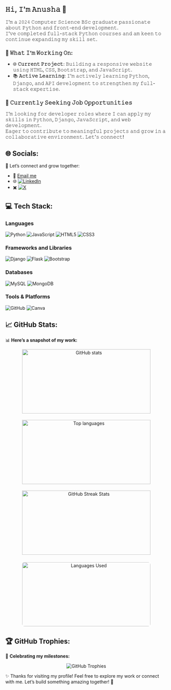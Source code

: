 ## 𝙷𝚒, 𝙸'𝚖 𝙰𝚗𝚞𝚜𝚑𝚊 👋

𝙸’𝚖 𝚊 𝟸𝟶𝟸𝟺 𝙲𝚘𝚖𝚙𝚞𝚝𝚎𝚛 𝚂𝚌𝚒𝚎𝚗𝚌𝚎 𝙱𝚂𝚌 𝚐𝚛𝚊𝚍𝚞𝚊𝚝𝚎 𝚙𝚊𝚜𝚜𝚒𝚘𝚗𝚊𝚝𝚎 𝚊𝚋𝚘𝚞𝚝 𝙿𝚢𝚝𝚑𝚘𝚗 𝚊𝚗𝚍 𝚏𝚛𝚘𝚗𝚝-𝚎𝚗𝚍 𝚍𝚎𝚟𝚎𝚕𝚘𝚙𝚖𝚎𝚗𝚝.  
𝙸’𝚟𝚎 𝚌𝚘𝚖𝚙𝚕𝚎𝚝𝚎𝚍 𝚏𝚞𝚕𝚕-𝚜𝚝𝚊𝚌𝚔 𝙿𝚢𝚝𝚑𝚘𝚗 𝚌𝚘𝚞𝚛𝚜𝚎𝚜 𝚊𝚗𝚍 𝚊𝚖 𝚔𝚎𝚎𝚗 𝚝𝚘 𝚌𝚘𝚗𝚝𝚒𝚗𝚞𝚎 𝚎𝚡𝚙𝚊𝚗𝚍𝚒𝚗𝚐 𝚖𝚢 𝚜𝚔𝚒𝚕𝚕 𝚜𝚎𝚝.

### 🔭 𝚆𝚑𝚊𝚝 𝙸’𝚖 𝚆𝚘𝚛𝚔𝚒𝚗𝚐 𝙾𝚗:
- 🌐 **𝙲𝚞𝚛𝚛𝚎𝚗𝚝 𝙿𝚛𝚘𝚓𝚎𝚌𝚝**: 𝙱𝚞𝚒𝚕𝚍𝚒𝚗𝚐 𝚊 𝚛𝚎𝚜𝚙𝚘𝚗𝚜𝚒𝚟𝚎 𝚠𝚎𝚋𝚜𝚒𝚝𝚎 𝚞𝚜𝚒𝚗𝚐 𝙷𝚃𝙼𝙻, 𝙲𝚂𝚂, 𝙱𝚘𝚘𝚝𝚜𝚝𝚛𝚊𝚙, 𝚊𝚗𝚍 𝙹𝚊𝚟𝚊𝚂𝚌𝚛𝚒𝚙𝚝.  
- 📚 **𝙰𝚌𝚝𝚒𝚟𝚎 𝙻𝚎𝚊𝚛𝚗𝚒𝚗𝚐**: 𝙸'𝚖 𝚊𝚌𝚝𝚒𝚟𝚎𝚕𝚢 𝚕𝚎𝚊𝚛𝚗𝚒𝚗𝚐 𝙿𝚢𝚝𝚑𝚘𝚗, 𝙳𝚓𝚊𝚗𝚐𝚘, 𝚊𝚗𝚍 𝙰𝙿𝙸 𝚍𝚎𝚟𝚎𝚕𝚘𝚙𝚖𝚎𝚗𝚝 𝚝𝚘 𝚜𝚝𝚛𝚎𝚗𝚐𝚝𝚑𝚎𝚗 𝚖𝚢 𝚏𝚞𝚕𝚕-𝚜𝚝𝚊𝚌𝚔 𝚎𝚡𝚙𝚎𝚛𝚝𝚒𝚜𝚎.

### 💼 **𝙲𝚞𝚛𝚛𝚎𝚗𝚝𝚕𝚢 𝚂𝚎𝚎𝚔𝚒𝚗𝚐 𝙹𝚘𝚋 𝙾𝚙𝚙𝚘𝚛𝚝𝚞𝚗𝚒𝚝𝚒𝚎𝚜**  
𝙸’𝚖 𝚕𝚘𝚘𝚔𝚒𝚗𝚐 𝚏𝚘𝚛 𝚍𝚎𝚟𝚎𝚕𝚘𝚙𝚎𝚛 𝚛𝚘𝚕𝚎𝚜 𝚠𝚑𝚎𝚛𝚎 𝙸 𝚌𝚊𝚗 𝚊𝚙𝚙𝚕𝚢 𝚖𝚢 𝚜𝚔𝚒𝚕𝚕𝚜 𝚒𝚗 𝙿𝚢𝚝𝚑𝚘𝚗, 𝙳𝚓𝚊𝚗𝚐𝚘, 𝙹𝚊𝚟𝚊𝚂𝚌𝚛𝚒𝚙𝚝, 𝚊𝚗𝚍 𝚠𝚎𝚋 𝚍𝚎𝚟𝚎𝚕𝚘𝚙𝚖𝚎𝚗𝚝.  
𝙴𝚊𝚐𝚎𝚛 𝚝𝚘 𝚌𝚘𝚗𝚝𝚛𝚒𝚋𝚞𝚝𝚎 𝚝𝚘 𝚖𝚎𝚊𝚗𝚒𝚗𝚐𝚏𝚞𝚕 𝚙𝚛𝚘𝚓𝚎𝚌𝚝𝚜 𝚊𝚗𝚍 𝚐𝚛𝚘𝚠 𝚒𝚗 𝚊 𝚌𝚘𝚕𝚕𝚊𝚋𝚘𝚛𝚊𝚝𝚒𝚟𝚎 𝚎𝚗𝚟𝚒𝚛𝚘𝚗𝚖𝚎𝚗𝚝. 𝙻𝚎𝚝'𝚜 𝚌𝚘𝚗𝚗𝚎𝚌𝚝!


## 🌐 Socials:
🌟 Let’s connect and grow together:  
- 📧   [Email me](mailto:anushaganeshan06@gmail.com)  
- 🌐   [![LinkedIn](https://img.shields.io/badge/LinkedIn-%230077B5.svg?logo=linkedin&logoColor=white)](https://www.linkedin.com/in/anusha-ganeshan123)
- ✖️   [![X](https://img.shields.io/badge/X-black.svg?logo=X&logoColor=white)](https://x.com/AnushaG1802)  


## 💻 Tech Stack:

### **Languages**  <br>
![Python](https://img.shields.io/badge/python-3670A0?style=for-the-badge&logo=python&logoColor=ffdd54)  ![JavaScript](https://img.shields.io/badge/javascript-%23323330.svg?style=for-the-badge&logo=javascript&logoColor=%23F7DF1E)  ![HTML5](https://img.shields.io/badge/html5-%23E34F26.svg?style=for-the-badge&logo=html5&logoColor=white)  ![CSS3](https://img.shields.io/badge/css3-%231572B6.svg?style=for-the-badge&logo=css3&logoColor=white)  



### **Frameworks and Libraries**  <br>
![Django](https://img.shields.io/badge/django-%23092E20.svg?style=for-the-badge&logo=django&logoColor=white)  ![Flask](https://img.shields.io/badge/flask-%23000.svg?style=for-the-badge&logo=flask&logoColor=white)  ![Bootstrap](https://img.shields.io/badge/Bootstrap-%23563D7C.svg?style=for-the-badge&logo=bootstrap&logoColor=white)  



### **Databases**  <br>
![MySQL](https://img.shields.io/badge/mysql-4479A1.svg?style=for-the-badge&logo=mysql&logoColor=white)  ![MongoDB](https://img.shields.io/badge/MongoDB-%234ea94b.svg?style=for-the-badge&logo=mongodb&logoColor=white)  



### **Tools & Platforms**  <br>
![GitHub](https://img.shields.io/badge/github-%23121011.svg?style=for-the-badge&logo=github&logoColor=white)  ![Canva](https://img.shields.io/badge/Canva-%2300C4CC.svg?style=for-the-badge&logo=Canva&logoColor=white)  


## 📈 GitHub Stats:
📊 **Here’s a snapshot of my work:**  

<div align="center">
  <div style="display: flex; flex-wrap: wrap; justify-content: center; align-items: center; gap: 20px;">
    <img width="400" height="200" src="https://github-readme-stats.vercel.app/api?username=AnushaGaneshan06&count_private=true&show_icons=true&theme=radical&rank_icon=github&border_radius=10" alt="GitHub stats"/>
    <img width="400" height="200" src="https://github-readme-stats.vercel.app/api/top-langs/?username=AnushaGaneshan06&langs_count=8&layout=compact&theme=radical&border_radius=10&size_weight=0.5&count_weight=0.5" alt="Top languages"/>
    <img width="400" height="200" src="https://github-readme-streak-stats.herokuapp.com/?user=AnushaGaneshan06&theme=radical&hide_border=false&border=FFFFFF&border_radius=10" alt="GitHub Streak Stats"/>
    <img width="400" height="200" src="https://github-profile-summary-cards.vercel.app/api/cards/repos-per-language?username=AnushaGaneshan06&theme=radical&border_radius=10&hide_border=true" alt="Languages Used" style="border: 3px solid white; border-radius: 10px;"/>
  </div>
</div>





## 🏆 GitHub Trophies:
🏅 **Celebrating my milestones:**  
<div align="center">  
  <img src="https://github-profile-trophy.vercel.app/?username=AnushaGaneshan06&theme=radical&no-frame=false&no-bg=false&margin-w=4" alt="GitHub Trophies" />  
</div>  


✨ Thanks for visiting my profile! Feel free to explore my work or connect with me. Let’s build something amazing together! 🚀  
